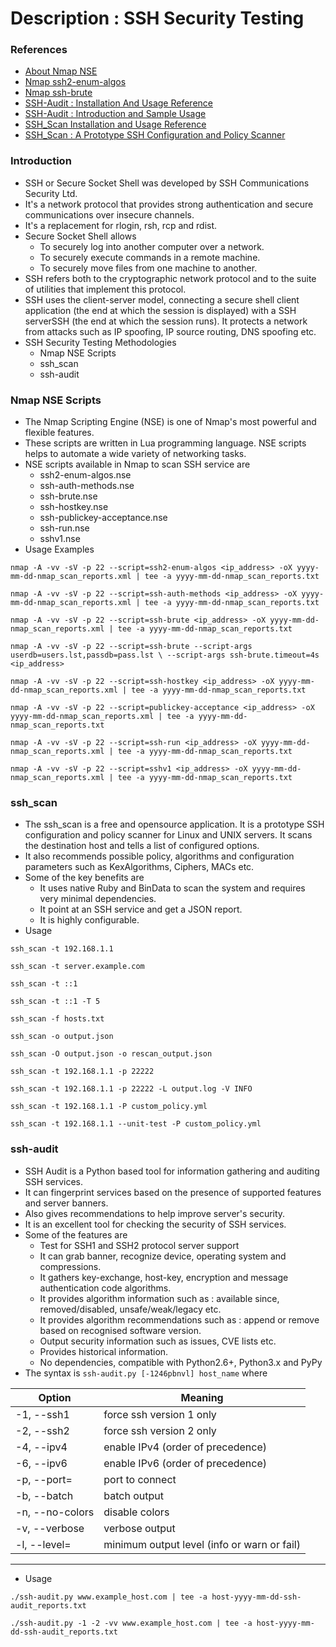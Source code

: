 # Description : SSH Security Testing 

### References
* [About Nmap NSE](https://nmap.org/book/man-nse.html)
* [Nmap ssh2-enum-algos](https://nmap.org/nsedoc/scripts/ssh2-enum-algos.html)
* [Nmap ssh-brute](https://nmap.org/nsedoc/scripts/ssh-brute.html)
* [SSH-Audit : Installation And Usage Reference](https://github.com/arthepsy/ssh-audit) 
* [SSH-Audit : Introduction and Sample Usage](https://hackerific.net/2017/04/23/ssh-audit---a-tool-for-checking-ssh-server-security/)
* [SSH_Scan Installation and Usage Reference](https://github.com/mozilla/ssh_scan)
* [SSH_Scan : A Prototype SSH Configuration and Policy Scanner](https://www.2daygeek.com/ssh_scan-a-prototype-ssh-configuration-and-policy-scanner-for-linux/)

### Introduction
* SSH or Secure Socket Shell was developed by SSH Communications Security Ltd. 
* It's a network protocol that provides strong authentication and secure communications over insecure channels.
* It's a replacement for rlogin, rsh, rcp and rdist.
* Secure Socket Shell allows 
    - To securely log into another computer over a network.
    - To securely execute commands in a remote machine.
    - To securely move files from one machine to another.
* SSH refers both to the cryptographic network protocol and to the suite of utilities that implement this protocol. 
* SSH uses the client-server model, connecting a secure shell client application (the end at which the session is 
  displayed) with a SSH serverSSH (the end at which the session runs). It protects a network from attacks such as IP 
  spoofing, IP source routing, DNS spoofing etc.
* SSH Security Testing Methodologies
    - Nmap NSE Scripts
    - ssh_scan
    - ssh-audit
    
### Nmap NSE Scripts
* The Nmap Scripting Engine (NSE) is one of Nmap's most powerful and flexible features. 
* These scripts are written in Lua programming language. NSE scripts helps to automate a wide variety of networking 
  tasks. 
* NSE scripts available in Nmap to scan SSH service are
    - ssh2-enum-algos.nse
    - ssh-auth-methods.nse
    - ssh-brute.nse
    - ssh-hostkey.nse
    - ssh-publickey-acceptance.nse
    - ssh-run.nse
    - sshv1.nse 
* Usage Examples
```
nmap -A -vv -sV -p 22 --script=ssh2-enum-algos <ip_address> -oX yyyy-mm-dd-nmap_scan_reports.xml | tee -a yyyy-mm-dd-nmap_scan_reports.txt

nmap -A -vv -sV -p 22 --script=ssh-auth-methods <ip_address> -oX yyyy-mm-dd-nmap_scan_reports.xml | tee -a yyyy-mm-dd-nmap_scan_reports.txt

nmap -A -vv -sV -p 22 --script=ssh-brute <ip_address> -oX yyyy-mm-dd-nmap_scan_reports.xml | tee -a yyyy-mm-dd-nmap_scan_reports.txt

nmap -A -vv -sV -p 22 --script=ssh-brute --script-args userdb=users.lst,passdb=pass.lst \ --script-args ssh-brute.timeout=4s <ip_address>

nmap -A -vv -sV -p 22 --script=ssh-hostkey <ip_address> -oX yyyy-mm-dd-nmap_scan_reports.xml | tee -a yyyy-mm-dd-nmap_scan_reports.txt

nmap -A -vv -sV -p 22 --script=publickey-acceptance <ip_address> -oX yyyy-mm-dd-nmap_scan_reports.xml | tee -a yyyy-mm-dd-nmap_scan_reports.txt

nmap -A -vv -sV -p 22 --script=ssh-run <ip_address> -oX yyyy-mm-dd-nmap_scan_reports.xml | tee -a yyyy-mm-dd-nmap_scan_reports.txt

nmap -A -vv -sV -p 22 --script=sshv1 <ip_address> -oX yyyy-mm-dd-nmap_scan_reports.xml | tee -a yyyy-mm-dd-nmap_scan_reports.txt
```

### ssh_scan
* The ssh_scan is a free and opensource application. It is a prototype SSH configuration and policy scanner for Linux 
  and UNIX servers. It scans the destination host and tells a list of configured options.
* It also recommends possible policy, algorithms and configuration parameters such as KexAlgorithms, Ciphers, MACs etc.
* Some of the key benefits are
    - It uses native Ruby and BinData to scan the system and requires very minimal dependencies.
    - It point at an SSH service and get a JSON report.
    - It is highly configurable.
* Usage
```
ssh_scan -t 192.168.1.1

ssh_scan -t server.example.com

ssh_scan -t ::1

ssh_scan -t ::1 -T 5

ssh_scan -f hosts.txt

ssh_scan -o output.json

ssh_scan -O output.json -o rescan_output.json

ssh_scan -t 192.168.1.1 -p 22222

ssh_scan -t 192.168.1.1 -p 22222 -L output.log -V INFO

ssh_scan -t 192.168.1.1 -P custom_policy.yml

ssh_scan -t 192.168.1.1 --unit-test -P custom_policy.yml
```

### ssh-audit
* SSH Audit is a Python based tool for information gathering and auditing SSH services.
* It can fingerprint services based on the presence of supported features and server banners. 
* Also gives recommendations to help improve server's security. 
* It is an excellent tool for checking the security of SSH services.
* Some of the features are
    - Test for SSH1 and SSH2 protocol server support
    - It can grab banner, recognize device, operating system and compressions.
    - It gathers key-exchange, host-key, encryption and message authentication code algorithms.
    - It provides algorithm information such as : available since, removed/disabled, unsafe/weak/legacy etc.
    - It provides algorithm recommendations such as : append or remove based on recognised software version.
    - Output security information such as issues, CVE lists etc.
    - Provides historical information.
    - No dependencies, compatible with Python2.6+, Python3.x and PyPy
* The syntax is `ssh-audit.py [-1246pbnvl] host_name` where 

| Option                    |       Meaning                 |
|---------------------------|-------------------------------|
|   -1,  --ssh1             |       force ssh version 1 only    |
|   -2,  --ssh2             |       force ssh version 2 only    |
|   -4,  --ipv4             |       enable IPv4 (order of precedence)   |
|   -6,  --ipv6             |       enable IPv6 (order of precedence)   |
|   -p,  --port=<port>      |       port to connect |
|   -b,  --batch            |       batch output    |
|   -n,  --no-colors        |       disable colors  |
|   -v,  --verbose          |       verbose output  |
|   -l,  --level=<level>    |       minimum output level (info or warn or fail) |
-------------------------------------------------------------------------------------------------

* Usage
```
./ssh-audit.py www.example_host.com | tee -a host-yyyy-mm-dd-ssh-audit_reports.txt

./ssh-audit.py -1 -2 -vv www.example_host.com | tee -a host-yyyy-mm-dd-ssh-audit_reports.txt
```
